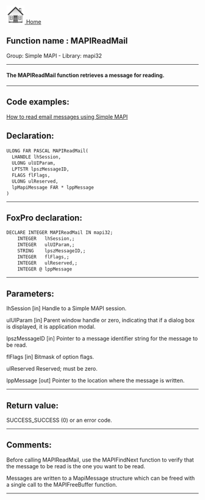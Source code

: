 [<img src="../../images/home.png"> Home ](https://github.com/VFPX/Win32API)  

## Function name : MAPIReadMail
Group: Simple MAPI - Library: mapi32    
***  


#### The MAPIReadMail function retrieves a message for reading. 
***  


## Code examples:
[How to read email messages using Simple MAPI](../../samples/sample_270.md)  

## Declaration:
```foxpro  
ULONG FAR PASCAL MAPIReadMail(
  LHANDLE lhSession,
  ULONG ulUIParam,
  LPTSTR lpszMessageID,
  FLAGS flFlags,
  ULONG ulReserved,
  lpMapiMessage FAR * lppMessage
)  
```  
***  


## FoxPro declaration:
```foxpro  
DECLARE INTEGER MAPIReadMail IN mapi32;
	INTEGER   lhSession,;
	INTEGER   ulUIParam,;
	STRING    lpszMessageID,;
	INTEGER   flFlags,;
	INTEGER   ulReserved,;
	INTEGER @ lppMessage  
```  
***  


## Parameters:
lhSession 
[in] Handle to a Simple MAPI session. 

ulUIParam 
[in] Parent window handle or zero, indicating that if a dialog box is displayed, it is application modal. 

lpszMessageID 
[in] Pointer to a message identifier string for the message to be read. 

flFlags 
[in] Bitmask of option flags. 

ulReserved 
Reserved; must be zero. 

lppMessage 
[out] Pointer to the location where the message is written.   
***  


## Return value:
SUCCESS_SUCCESS (0) or an error code.  
***  


## Comments:
Before calling MAPIReadMail, use the MAPIFindNext function to verify that the message to be read is the one you want to be read.   
  
Messages are written to a MapiMessage structure which can be freed with a single call to the MAPIFreeBuffer function.  
  
***  

